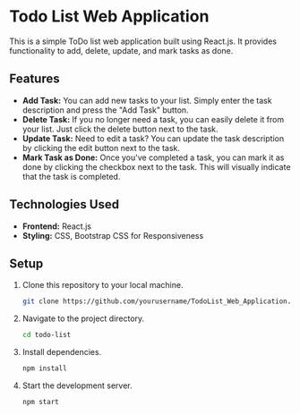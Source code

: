 # Todo List Web Application

This is a simple ToDo list web application built using React.js. It provides functionality to add, delete, update, and mark tasks as done.

## Features

- **Add Task:** You can add new tasks to your list. Simply enter the task description and press the "Add Task" button.
- **Delete Task:** If you no longer need a task, you can easily delete it from your list. Just click the delete button next to the task.
- **Update Task:** Need to edit a task? You can update the task description by clicking the edit button next to the task.
- **Mark Task as Done:** Once you've completed a task, you can mark it as done by clicking the checkbox next to the task. This will visually indicate that the task is completed.

## Technologies Used

- **Frontend:** React.js
- **Styling:** CSS, Bootstrap CSS for Responsiveness

## Setup

1. Clone this repository to your local machine.

    ```bash
    git clone https://github.com/yourusername/TodoList_Web_Application.git
    ```

2. Navigate to the project directory.

    ```bash
    cd todo-list
    ```

3. Install dependencies.

    ```bash
    npm install
    ```

4. Start the development server.

    ```bash
    npm start
    ```
